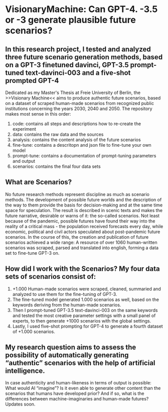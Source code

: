 # VisionaryMachine: Can GPT-4. -3.5 or -3 generate plausible future scenarios?

## In this research project, I tested and analyzed three future scenario generation methods, based on a GPT-3 finetuned davinci, GPT-3.5 prompt-tuned text-davinci-003 and a five-shot prompted GPT-4

Dedicated as my Master's Thesis at Freie University of Berlin, the >>Visionary Machine<< aims to produce authentic future scenarios, based on a dataset of scraped human-made scenarios from recognized public institutions concerning the years 2030, 2040 and 2050. The repository makes most sense in this order:


1) code: contains all steps and descriptions how to re-create the experiment
2) data: contains the raw data and the sources
3) analysis: contains the content analysis of the future scenarios
4) fine-tune: contains a descritopn and json file to fine-tune your own model
5) prompt-tune: contains a documentation of prompt-tuning parameters and output
6) scenarios: contains the final four data sets


## What are Scenarios?

No future research methods represent discipline as much as scenario methods. The development of possible future worlds and the description of the way to them provide the basis for decision-making and at the same time space for speculation. The result is described in scenic texts and makes the future narrative, desirable or warns of it: the so-called scenarios. Not least because of the pandemic, possible futures have found their way into the reality of a critical mass - the population received forecasts every day, while economic, political and civil actors speculated about post-pandemic future scenarios. In the course of this, the creation and publication of future scenarios achieved a wide range: A resource of over 1060 human-written scenarios was scraped, parsed and translated into english, forming a data set to fine-tune GPT-3 on.

## How did I work with the Scenarios? My four data sets of scenarios consist of:

1) +1.000 Human-made scenarios were scraped, cleaned, summaried and analyzed to use them for the fine-tuning of GPT-3. 
2) The fine-tuned model generated 1.000 scenarios as well, based on the keywords deriving from the human-made scenarios. 
3) Then I prompt-tuned GPT-3.5 text-davinci-003 on the same keywords and tested the most creative parameter settings with a small panel of experts, to then generate +1000 scenarios with the global settings. 
4) Lastly, I used five-shot prompting for GPT-4 to generate a fourth dataset of +1.000 scenarios.

## My research question aims to assess the possibility of automatically generating “authentic” scenarios with the help of artificial intelligence.

In case authenticity and human-likeness in terms of output is possible: What would AI “imagine”? Is it even able to generate other content than the scenarios that humans have developed prior? And if so, what is the differences between machine-imaginaries and human-made futures? Updates soon.
